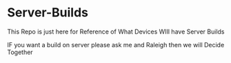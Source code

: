 # Server-Builds

This Repo is just here for Reference of What Devices WIll have Server Builds

IF you want a build on server please ask me and Raleigh then we will Decide Together
